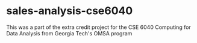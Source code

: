 # sales-analysis-cse6040
This was a part of the extra credit project for the CSE 6040 Computing for Data Analysis from Georgia Tech's OMSA program
